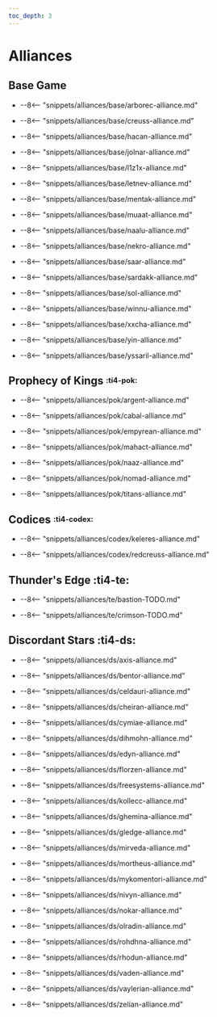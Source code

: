 ```yaml
---
toc_depth: 3
---
```


# Alliances

## Base Game

<div class="grid cards" markdown>
<div class="grid cards" markdown>

-   
    --8<-- "snippets/alliances/base/arborec-alliance.md"

</div>
<div class="grid cards" markdown>

-   
    --8<-- "snippets/alliances/base/creuss-alliance.md"

</div>
<div class="grid cards" markdown>

-   
    --8<-- "snippets/alliances/base/hacan-alliance.md"

</div>
<div class="grid cards" markdown>

-   
    --8<-- "snippets/alliances/base/jolnar-alliance.md"

</div>
<div class="grid cards" markdown>

-   
    --8<-- "snippets/alliances/base/l1z1x-alliance.md"

</div>
<div class="grid cards" markdown>

-   
    --8<-- "snippets/alliances/base/letnev-alliance.md"

</div>
<div class="grid cards" markdown>

-   
    --8<-- "snippets/alliances/base/mentak-alliance.md"

</div>
<div class="grid cards" markdown>

-   
    --8<-- "snippets/alliances/base/muaat-alliance.md"

</div>
<div class="grid cards" markdown>

-   
    --8<-- "snippets/alliances/base/naalu-alliance.md"

</div>
<div class="grid cards" markdown>

-   
    --8<-- "snippets/alliances/base/nekro-alliance.md"

</div>
<div class="grid cards" markdown>

-   
    --8<-- "snippets/alliances/base/saar-alliance.md"

</div>
<div class="grid cards" markdown>

-   
    --8<-- "snippets/alliances/base/sardakk-alliance.md"

</div>
<div class="grid cards" markdown>

-   
    --8<-- "snippets/alliances/base/sol-alliance.md"

</div>
<div class="grid cards" markdown>

-   
    --8<-- "snippets/alliances/base/winnu-alliance.md"

</div>
<div class="grid cards" markdown>

-   
    --8<-- "snippets/alliances/base/xxcha-alliance.md"

</div>
<div class="grid cards" markdown>

-   
    --8<-- "snippets/alliances/base/yin-alliance.md"

</div>
<div class="grid cards" markdown>

-   
    --8<-- "snippets/alliances/base/yssaril-alliance.md"

</div>
</div>

## Prophecy of Kings <sup><sub>:ti4-pok:</sub></sup>

<div class="grid cards" markdown>
<div class="grid cards" markdown>

-   
    --8<-- "snippets/alliances/pok/argent-alliance.md"

</div>
<div class="grid cards" markdown>

-   
    --8<-- "snippets/alliances/pok/cabal-alliance.md"

</div>
<div class="grid cards" markdown>

-   
    --8<-- "snippets/alliances/pok/empyrean-alliance.md"

</div>
<div class="grid cards" markdown>

-   
    --8<-- "snippets/alliances/pok/mahact-alliance.md"

</div>
<div class="grid cards" markdown>

-   
    --8<-- "snippets/alliances/pok/naaz-alliance.md"

</div>
<div class="grid cards" markdown>

-   
    --8<-- "snippets/alliances/pok/nomad-alliance.md"

</div>
<div class="grid cards" markdown>

-   
    --8<-- "snippets/alliances/pok/titans-alliance.md"

</div>
</div>

## Codices <sup><sub>:ti4-codex:</sub></sup>

<div class="grid cards" markdown>
<div class="grid cards" markdown>

-   
    --8<-- "snippets/alliances/codex/keleres-alliance.md"

</div>
<div class="grid cards" markdown>

-   
    --8<-- "snippets/alliances/codex/redcreuss-alliance.md"

</div>
</div>

## Thunder's Edge :ti4-te:

<div class="grid cards" markdown>
<div class="grid cards" markdown>

-   
    --8<-- "snippets/alliances/te/bastion-TODO.md"

</div>
<div class="grid cards" markdown>

-   
    --8<-- "snippets/alliances/te/crimson-TODO.md"

</div>
</div>

## Discordant Stars :ti4-ds:

<div class="grid cards" markdown>
<div class="grid cards" markdown>

-   
    --8<-- "snippets/alliances/ds/axis-alliance.md"

</div>
<div class="grid cards" markdown>

-   
    --8<-- "snippets/alliances/ds/bentor-alliance.md"

</div>
<div class="grid cards" markdown>

-   
    --8<-- "snippets/alliances/ds/celdauri-alliance.md"

</div>
<div class="grid cards" markdown>

-   
    --8<-- "snippets/alliances/ds/cheiran-alliance.md"

</div>
<div class="grid cards" markdown>

-   
    --8<-- "snippets/alliances/ds/cymiae-alliance.md"

</div>
<div class="grid cards" markdown>

-   
    --8<-- "snippets/alliances/ds/dihmohn-alliance.md"

</div>
<div class="grid cards" markdown>

-   
    --8<-- "snippets/alliances/ds/edyn-alliance.md"

</div>
<div class="grid cards" markdown>

-   
    --8<-- "snippets/alliances/ds/florzen-alliance.md"

</div>
<div class="grid cards" markdown>

-   
    --8<-- "snippets/alliances/ds/freesystems-alliance.md"

</div>
<div class="grid cards" markdown>

-   
    --8<-- "snippets/alliances/ds/kollecc-alliance.md"

</div>
<div class="grid cards" markdown>

-   
    --8<-- "snippets/alliances/ds/ghemina-alliance.md"

</div>
<div class="grid cards" markdown>

-   
    --8<-- "snippets/alliances/ds/gledge-alliance.md"

</div>
<div class="grid cards" markdown>

-   
    --8<-- "snippets/alliances/ds/mirveda-alliance.md"

</div>
<div class="grid cards" markdown>

-   
    --8<-- "snippets/alliances/ds/mortheus-alliance.md"

</div>
<div class="grid cards" markdown>

-   
    --8<-- "snippets/alliances/ds/mykomentori-alliance.md"

</div>
<div class="grid cards" markdown>

-   
    --8<-- "snippets/alliances/ds/nivyn-alliance.md"

</div>
<div class="grid cards" markdown>

-   
    --8<-- "snippets/alliances/ds/nokar-alliance.md"

</div>
<div class="grid cards" markdown>

-   
    --8<-- "snippets/alliances/ds/olradin-alliance.md"

</div>
<div class="grid cards" markdown>

-   
    --8<-- "snippets/alliances/ds/rohdhna-alliance.md"

</div>
<div class="grid cards" markdown>

-   
    --8<-- "snippets/alliances/ds/rhodun-alliance.md"

</div>
<div class="grid cards" markdown>

-   
    --8<-- "snippets/alliances/ds/vaden-alliance.md"

</div>
<div class="grid cards" markdown>

-   
    --8<-- "snippets/alliances/ds/vaylerian-alliance.md"

</div>
<div class="grid cards" markdown>

-   
    --8<-- "snippets/alliances/ds/zelian-alliance.md"

</div>
</div>
